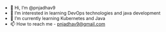 - 👋 Hi, I’m @pnjadhav9
- 👀 I’m interested in learning DevOps technologies and java development
- 🌱 I’m currently learning Kubernetes and Java
- 📫 How to reach me - pnjadhav9@gmail.com

<!---
pnjadhav9/pnjadhav9 is a ✨ special ✨ repository because its `README.md` (this file) appears on your GitHub profile.
You can click the Preview link to take a look at your changes.
--->
